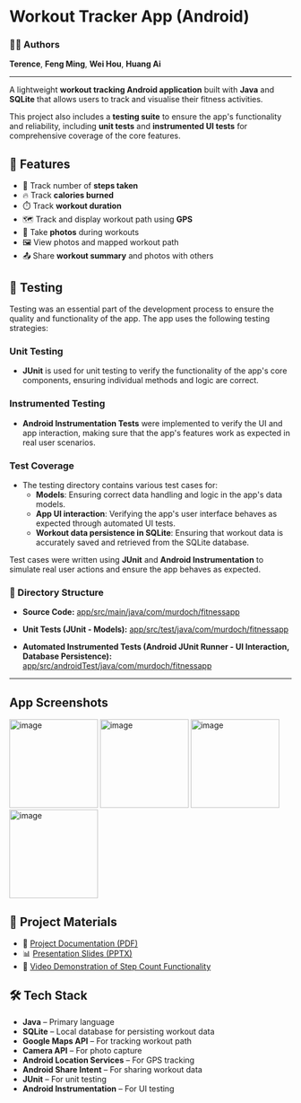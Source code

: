 # Workout Tracker App (Android)

### 👨‍💻 Authors  
**Terence**, **Feng Ming**, **Wei Hou**, **Huang Ai**

---

A lightweight **workout tracking Android application** built with **Java** and **SQLite** that allows users to track and visualise their fitness activities.

This project also includes a **testing suite** to ensure the app's functionality and reliability, including **unit tests** and **instrumented UI tests** for comprehensive coverage of the core features.

## 📱 Features

- 🚶 Track number of **steps taken**  
- 🔥 Track **calories burned**  
- ⏱️ Track **workout duration**  
- 🗺️ Track and display workout path using **GPS**  
- 📸 Take **photos** during workouts  
- 🖼️ View photos and mapped workout path  
- 📤 Share **workout summary** and photos with others  

## 🧪 Testing

Testing was an essential part of the development process to ensure the quality and functionality of the app. The app uses the following testing strategies:

### Unit Testing
- **JUnit** is used for unit testing to verify the functionality of the app's core components, ensuring individual methods and logic are correct.

### Instrumented Testing
- **Android Instrumentation Tests** were implemented to verify the UI and app interaction, making sure that the app's features work as expected in real user scenarios.

### Test Coverage
- The testing directory contains various test cases for:
  - **Models**: Ensuring correct data handling and logic in the app's data models.
  - **App UI interaction**: Verifying the app's user interface behaves as expected through automated UI tests.
  - **Workout data persistence in SQLite**: Ensuring that workout data is accurately saved and retrieved from the SQLite database.

Test cases were written using **JUnit** and **Android Instrumentation** to simulate real user actions and ensure the app behaves as expected.

### 📁 Directory Structure

- **Source Code:** [app/src/main/java/com/murdoch/fitnessapp](https://github.com/lee-xin-jin-terence/workout-tracking-android-app/tree/main/app/src/main)  


- **Unit Tests (JUnit - Models):** [app/src/test/java/com/murdoch/fitnessapp](https://github.com/lee-xin-jin-terence/workout-tracking-android-app/tree/main/app/src/test/java/com/murdoch/fitnessapp)  
  

- **Automated Instrumented Tests (Android JUnit Runner - UI Interaction, Database Persistence):** [app/src/androidTest/java/com/murdoch/fitnessapp](https://github.com/lee-xin-jin-terence/workout-tracking-android-app/tree/main/app/src/androidTest/java/com/murdoch/fitnessapp)  


---

## App Screenshots

<img width="158" alt="image" src="https://github.com/user-attachments/assets/1499ea18-7a18-4406-96cc-55ee4e2adbc4" />  
<img width="158" alt="image" src="https://github.com/user-attachments/assets/ad17789c-1be2-417b-a2aa-6a9bc3dc7200" />  
<img width="158" alt="image" src="https://github.com/user-attachments/assets/41015781-3d20-4439-a382-147a21a8d6f3" />  
<img width="158" alt="image" src="https://github.com/user-attachments/assets/9e3dd90b-f91f-445c-89bf-3475f813b7aa" />

## 📄 Project Materials

- 📘 [Project Documentation (PDF)](https://github.com/user-attachments/files/20025691/Android-Workout-App-Documentation.pdf)  
- 📊 [Presentation Slides (PPTX)](https://github.com/user-attachments/files/20025688/Presentation_Slides.pptx)  
- 🎥 [Video Demonstration of Step Count Functionality](https://github.com/user-attachments/assets/372eda37-9b29-4224-b829-93f48907a25c)

## 🛠️ Tech Stack

- **Java** – Primary language  
- **SQLite** – Local database for persisting workout data  
- **Google Maps API** – For tracking workout path  
- **Camera API** – For photo capture  
- **Android Location Services** – For GPS tracking  
- **Android Share Intent** – For sharing workout data  
- **JUnit** – For unit testing  
- **Android Instrumentation** – For UI testing  
